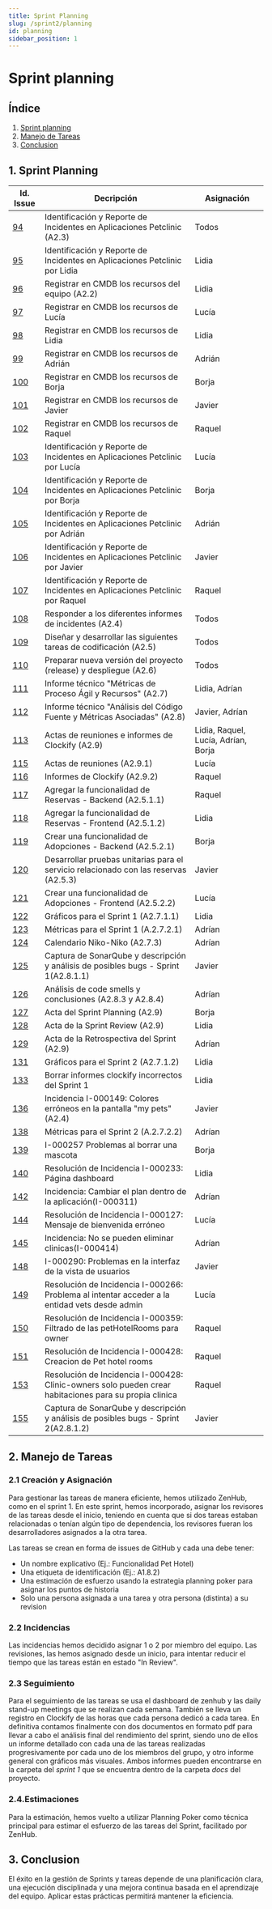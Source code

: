 ```yaml
---
title: Sprint Planning
slug: /sprint2/planning
id: planning
sidebar_position: 1
---
```


# Sprint planning

## Índice
1. [Sprint planning](#1-sprint-planning)
2. [Manejo de Tareas](#2-manejo-de-tareas)
3. [Conclusion](#3-conclusion)

## 1. Sprint Planning

| Id. Issue                                                       | Decripción                                                                                             | Asignación                          |
|-----------------------------------------------------------------|--------------------------------------------------------------------------------------------------------|-------------------------------------|
| [94](https://github.com/gii-is-psg2/psg2-2425-g5-3/issues/94)   | Identificación y Reporte de Incidentes en Aplicaciones Petclinic (A2.3)                                | Todos                               |
| [95](https://github.com/gii-is-psg2/psg2-2425-g5-3/issues/95)   | Identificación y Reporte de Incidentes en Aplicaciones Petclinic por Lidia                             | Lidia                               |
| [96](https://github.com/gii-is-psg2/psg2-2425-g5-3/issues/96)   | Registrar en CMDB los recursos del equipo (A2.2)                                                       | Lidia                               |
| [97](https://github.com/gii-is-psg2/psg2-2425-g5-3/issues/97)   | Registrar en CMDB los recursos de Lucía                                                                | Lucía                               |
| [98](https://github.com/gii-is-psg2/psg2-2425-g5-3/issues/98)   | Registrar en CMDB los recursos de Lidia                                                                | Lidia                               |
| [99](https://github.com/gii-is-psg2/psg2-2425-g5-3/issues/99)   | Registrar en CMDB los recursos de Adrián                                                               | Adrián                              |
| [100](https://github.com/gii-is-psg2/psg2-2425-g5-3/issues/100) | Registrar en CMDB los recursos de Borja                                                                | Borja                               |
| [101](https://github.com/gii-is-psg2/psg2-2425-g5-3/issues/101) | Registrar en CMDB los recursos de Javier                                                               | Javier                              |
| [102](https://github.com/gii-is-psg2/psg2-2425-g5-3/issues/102) | Registrar en CMDB los recursos de Raquel                                                               | Raquel                              |
| [103](https://github.com/gii-is-psg2/psg2-2425-g5-3/issues/103) | Identificación y Reporte de Incidentes en Aplicaciones Petclinic por Lucía                             | Lucía                               |
| [104](https://github.com/gii-is-psg2/psg2-2425-g5-3/issues/104) | Identificación y Reporte de Incidentes en Aplicaciones Petclinic por Borja                             | Borja                               |
| [105](https://github.com/gii-is-psg2/psg2-2425-g5-3/issues/105) | Identificación y Reporte de Incidentes en Aplicaciones Petclinic por Adrián                            | Adrián                              |
| [106](https://github.com/gii-is-psg2/psg2-2425-g5-3/issues/106) | Identificación y Reporte de Incidentes en Aplicaciones Petclinic por Javier                            | Javier                              |
| [107](https://github.com/gii-is-psg2/psg2-2425-g5-3/issues/107) | Identificación y Reporte de Incidentes en Aplicaciones Petclinic por Raquel                            | Raquel                              |
| [108](https://github.com/gii-is-psg2/psg2-2425-g5-3/issues/108) | Responder a los diferentes informes de incidentes (A2.4)                                               | Todos                               |
| [109](https://github.com/gii-is-psg2/psg2-2425-g5-3/issues/109) | Diseñar y desarrollar las siguientes tareas de codificación (A2.5)                                     | Todos                               |
| [110](https://github.com/gii-is-psg2/psg2-2425-g5-3/issues/110) | Preparar nueva versión del proyecto (release) y despliegue (A2.6)                                      | Todos                               |
| [111](https://github.com/gii-is-psg2/psg2-2425-g5-3/issues/111) | Informe técnico "Métricas de Proceso Ágil y Recursos" (A2.7)                                           | Lidia, Adrían                       |
| [112](https://github.com/gii-is-psg2/psg2-2425-g5-3/issues/112) | Informe técnico "Análisis del Código Fuente y Métricas Asociadas" (A2.8)                               | Javier, Adrían                      |
| [113](https://github.com/gii-is-psg2/psg2-2425-g5-3/issues/113) | Actas de reuniones e informes de Clockify (A2.9)                                                       | Lidia, Raquel, Lucía, Adrían, Borja |
| [115](https://github.com/gii-is-psg2/psg2-2425-g5-3/issues/115) | Actas de reuniones (A2.9.1)                                                                            | Lucía                               |
| [116](https://github.com/gii-is-psg2/psg2-2425-g5-3/issues/116) | Informes de Clockify (A2.9.2)                                                                          | Raquel                              |
| [117](https://github.com/gii-is-psg2/psg2-2425-g5-3/issues/117) | Agregar la funcionalidad de Reservas - Backend (A2.5.1.1)                                              | Raquel                              |
| [118](https://github.com/gii-is-psg2/psg2-2425-g5-3/issues/118) | Agregar la funcionalidad de Reservas - Frontend (A2.5.1.2)                                             | Lidia                               |
| [119](https://github.com/gii-is-psg2/psg2-2425-g5-3/issues/119) | Crear una funcionalidad de Adopciones - Backend (A2.5.2.1)                                             | Borja                               |
| [120](https://github.com/gii-is-psg2/psg2-2425-g5-3/issues/120) | Desarrollar pruebas unitarias para el servicio relacionado con las reservas (A2.5.3)                   | Javier                              |
| [121](https://github.com/gii-is-psg2/psg2-2425-g5-3/issues/121) | Crear una funcionalidad de Adopciones - Frontend (A2.5.2.2)                                            | Lucía                               |
| [122](https://github.com/gii-is-psg2/psg2-2425-g5-3/issues/122) | Gráficos para el Sprint 1 (A2.7.1.1)                                                                   | Lidia                               |
| [123](https://github.com/gii-is-psg2/psg2-2425-g5-3/issues/123) | Métricas para el Sprint 1 (A.2.7.2.1)                                                                  | Adrían                              |
| [124](https://github.com/gii-is-psg2/psg2-2425-g5-3/issues/124) | Calendario Niko-Niko (A2.7.3)                                                                          | Adrían                              |
| [125](https://github.com/gii-is-psg2/psg2-2425-g5-3/issues/125) | Captura de SonarQube y descripción y análisis de posibles bugs - Sprint 1(A2.8.1.1)                    | Javier                              |
| [126](https://github.com/gii-is-psg2/psg2-2425-g5-3/issues/126) | Análisis de code smells y conclusiones (A2.8.3 y A2.8.4)                                               | Adrían                              |
| [127](https://github.com/gii-is-psg2/psg2-2425-g5-3/issues/127) | Acta del Sprint Planning (A2.9)                                                                        | Borja                               |
| [128](https://github.com/gii-is-psg2/psg2-2425-g5-3/issues/128) | Acta de la Sprint Review (A2.9)                                                                        | Lidia                               |
| [129](https://github.com/gii-is-psg2/psg2-2425-g5-3/issues/129) | Acta de la Retrospectiva del Sprint (A2.9)                                                             | Adrían                              |
| [131](https://github.com/gii-is-psg2/psg2-2425-g5-3/issues/131) | Gráficos para el Sprint 2 (A2.7.1.2)                                                                   | Lidia                               |
| [133](https://github.com/gii-is-psg2/psg2-2425-g5-3/issues/133) | Borrar informes clockify incorrectos del Sprint 1                                                      | Lidia                               |
| [136](https://github.com/gii-is-psg2/psg2-2425-g5-3/issues/136) | Incidencia I-000149: Colores erróneos en la pantalla "my pets" (A2.4)                                  | Javier                              |
| [138](https://github.com/gii-is-psg2/psg2-2425-g5-3/issues/138) | Métricas para el Sprint 2 (A.2.7.2.2)                                                                  | Adrían                              |
| [139](https://github.com/gii-is-psg2/psg2-2425-g5-3/issues/139) | I-000257 Problemas al borrar una mascota                                                               | Borja                               |
| [140](https://github.com/gii-is-psg2/psg2-2425-g5-3/issues/140) | Resolución de Incidencia I-000233: Página dashboard                                                    | Lidia                               |
| [142](https://github.com/gii-is-psg2/psg2-2425-g5-3/issues/142) | Incidencia: Cambiar el plan dentro de la aplicación(I-000311)                                          | Adrían                              |
| [144](https://github.com/gii-is-psg2/psg2-2425-g5-3/issues/144) | Resolución de Incidencia I-000127: Mensaje de bienvenida erróneo                                       | Lucía                               |
| [145](https://github.com/gii-is-psg2/psg2-2425-g5-3/issues/145) | Incidencia: No se pueden eliminar clinicas(I-000414)                                                   | Adrían                              |
| [148](https://github.com/gii-is-psg2/psg2-2425-g5-3/issues/148) | I-000290: Problemas en la interfaz de la vista de usuarios                                             | Javier                              |
| [149](https://github.com/gii-is-psg2/psg2-2425-g5-3/issues/149) | Resolución de Incidencia I-000266: Problema al intentar acceder a la entidad vets desde admin          | Lucía                               |
| [150](https://github.com/gii-is-psg2/psg2-2425-g5-3/issues/150) | Resolución de Incidencia I-000359: Filtrado de las petHotelRooms para owner                            | Raquel                              |
| [151](https://github.com/gii-is-psg2/psg2-2425-g5-3/issues/151) | Resolución de Incidencia I-000428: Creacion de Pet hotel rooms                                         | Raquel                              |
| [153](https://github.com/gii-is-psg2/psg2-2425-g5-3/issues/153) | Resolución de Incidencia I-000428: Clinic-owners solo pueden crear habitaciones para su propia clinica | Raquel                              |
| [155](https://github.com/gii-is-psg2/psg2-2425-g5-3/issues/155) | Captura de SonarQube y descripción y análisis de posibles bugs - Sprint 2(A2.8.1.2)                    | Javier                              |




## 2. Manejo de Tareas

### 2.1 Creación y Asignación

Para gestionar las tareas de manera eficiente, hemos utilizado ZenHub, como en el sprint 1. En este sprint, hemos incorporado, asignar los revisores de las tareas desde el inicio, teniendo en cuenta que si dos tareas estaban relacionadas o tenían algún tipo de dependencia, los revisores fueran los desarrolladores asignados a la otra tarea.

Las tareas se crean en forma de issues de GitHub y cada una debe tener:

- Un nombre explicativo (Ej.: Funcionalidad Pet Hotel)
- Una etiqueta de identificación (Ej.: A1.8.2)
- Una estimación de esfuerzo usando la estrategia planning poker para asignar los puntos de historia
- Solo una persona asignada a una tarea y otra persona (distinta) a su revision

### 2.2 Incidencias

Las incidencias hemos decidido asignar 1 o 2 por miembro del equipo. Las revisiones, las hemos asignado desde un inicio, para intentar reducir el tiempo que las tareas están en estado "In Review".

### 2.3 Seguimiento

Para el seguimiento de las tareas se usa el dashboard de zenhub y las daily stand-up meetings que se realizan cada semana. También se lleva un registro en Clockify de las horas que cada persona dedicó a cada tarea. En definitiva contamos finalmente con dos documentos en formato pdf para llevar a cabo el análisis final del rendimiento del sprint, siendo uno de ellos un informe detallado con cada una de las tareas realizadas progresivamente por cada uno de los miembros del grupo, y otro informe general con gráficos más visuales. Ambos informes pueden encontrarse en la carpeta del _sprint 1_ que se encuentra dentro de la carpeta _docs_ del proyecto.

### 2.4.Estimaciones

Para la estimación, hemos vuelto a utilizar Planning Poker como técnica principal para estimar el esfuerzo de las tareas del Sprint, facilitado por ZenHub.

## 3. Conclusion

El éxito en la gestión de Sprints y tareas depende de una planificación clara, una ejecución disciplinada y una mejora continua basada en el aprendizaje del equipo. Aplicar estas prácticas permitirá mantener la eficiencia.

